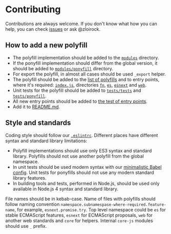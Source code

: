 # Contributing

Contributions are always welcome. If you don't know what how you can help, you can check [issues](https://github.com/zloirock/core-js/issues) or ask @zloirock.

## How to add a new polyfill

- The polyfill implementation should be added to the [`modules`](./tree/v3/modules) directory.
- If the ponyfill implementation should differ from the global version, it should be added to [`modules/ponyfill`](./tree/v3/modules/ponyfill) directory.
- For export the polyfill, in almost all cases should be used `_export` helper.
- The polyfill should be added to the [list of polyfills](./tree/v3/build/config.js) and to entry points, where it's required: [`index.js`](./index.js), directories [`fn`](./tree/v3/fn), [`es`](./tree/v3/es), [`esnext`](./tree/v3/esnext) and [`web`](./tree/v3/web).
- Unit tests for the polyfill should be added to [`tests/tests`](./tree/v3/tests/tests) and [`tests/ponyfill`](./tree/v3/tests/ponyfill).
- All new entry points should be added to [the test of entry points](./tree/v3/tests/commonjs).
- Add it to [README.md](./README.md).

## Style and standards

Coding style should follow our [`.eslintrc`](./.eslintrc.js). Different places have different syntax and standard library limitations:
- Polyfill implementations should use only ES3 syntax and standard library. Polyfills should not use another polyfill from the global namespace.
- In unit tests should be used modern syntax with our [minimalistic Babel config](./.babelrc). Unit tests for ponyfills should not use any modern standard library features.
- In building tools and tests, performed in Node.js, should be used only available in Node.js 4 syntax and standard library.

File names should be in kebab-case. Name of files with polyfills should follow naming convention `namespace.subnamespase-where-required.feature-name`, for example, `esnext.promise.try`. Top level namespace could be `es` for stable ECMAScript features, `esnext` for ECMAScript proposals, `web` for another web standards and `core` for helpers. Internal `core-js` modules should use `_` prefix.

